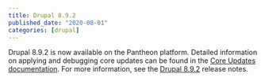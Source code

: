 ```yaml
---
title: Drupal 8.9.2
published_date: "2020-08-01"
categories: [drupal]
---
```

Drupal 8.9.2 is now available on the Pantheon platform. Detailed information on applying and debugging core updates can be found in the [Core Updates documentation](/core-updates). For more information, see the [Drupal 8.9.2](https://www.drupal.org/project/drupal/releases/8.9.2) release notes.
